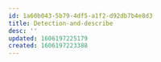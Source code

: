 ```yaml
---
id: 1a60b043-5b79-4df5-a1f2-d92db7b4e8d3
title: Detection-and-describe
desc: ''
updated: 1606197225179
created: 1606197223388
---
```


